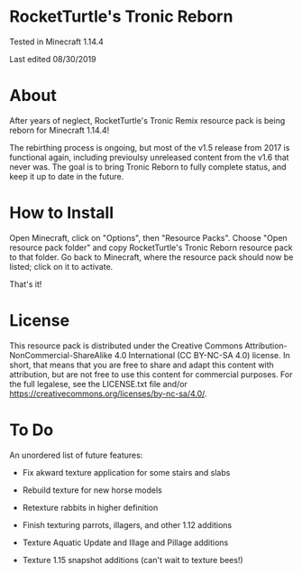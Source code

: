 # RocketTurtle's Tronic Reborn

Tested in Minecraft 1.14.4

Last edited 08/30/2019

# About

After years of neglect, RocketTurtle's Tronic Remix resource pack is being reborn for Minecraft 1.14.4!

The rebirthing process is ongoing, but most of the v1.5 release from 2017 is functional again, including previoulsy unreleased content from the v1.6 that never was.  The goal is to bring Tronic Reborn to fully complete status, and keep it up to date in the future.

# How to Install

Open Minecraft, click on "Options", then "Resource Packs".  Choose "Open resource pack folder" and copy RocketTurtle's Tronic Reborn resource pack to that folder.  Go back to Minecraft, where the resource pack should now be listed; click on it to activate.

That's it!

# License

This resource pack is distributed under the Creative Commons Attribution-NonCommercial-ShareAlike 4.0 International (CC BY-NC-SA 4.0) license.  In short, that means that you are free to share and adapt this content with attribution, but are not free to use this content for commercial purposes.  For the full legalese, see the LICENSE.txt file and/or https://creativecommons.org/licenses/by-nc-sa/4.0/.

# To Do

An unordered list of future features:

* Fix akward texture application for some stairs and slabs

* Rebuild texture for new horse models
* Retexture rabbits in higher definition
* Finish texturing parrots, illagers, and other 1.12 additions

* Texture Aquatic Update and Illage and Pillage additions
* Texture 1.15 snapshot additions (can't wait to texture bees!)
